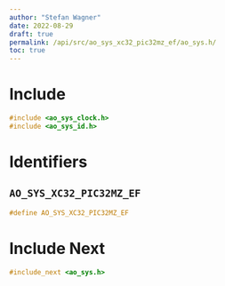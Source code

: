 ```yaml
---
author: "Stefan Wagner"
date: 2022-08-29
draft: true
permalink: /api/src/ao_sys_xc32_pic32mz_ef/ao_sys.h/
toc: true
---
```


# Include

```c
#include <ao_sys_clock.h>
#include <ao_sys_id.h>
```

# Identifiers

## `AO_SYS_XC32_PIC32MZ_EF`

```c
#define AO_SYS_XC32_PIC32MZ_EF
```

# Include Next

```c
#include_next <ao_sys.h>
```
